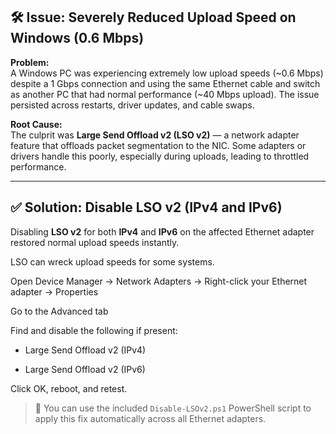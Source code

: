 ## 🛠️ Issue: Severely Reduced Upload Speed on Windows (0.6 Mbps)

**Problem:**  
A Windows PC was experiencing extremely low upload speeds (~0.6 Mbps) despite a 1 Gbps connection and using the same Ethernet cable and switch as another PC that had normal performance (~40 Mbps upload). The issue persisted across restarts, driver updates, and cable swaps.

**Root Cause:**  
The culprit was **Large Send Offload v2 (LSO v2)** — a network adapter feature that offloads packet segmentation to the NIC. Some adapters or drivers handle this poorly, especially during uploads, leading to throttled performance.

---

## ✅ Solution: Disable LSO v2 (IPv4 and IPv6)

Disabling **LSO v2** for both **IPv4** and **IPv6** on the affected Ethernet adapter restored normal upload speeds instantly.

LSO can wreck upload speeds for some systems.

Open Device Manager → Network Adapters → Right-click your Ethernet adapter → Properties

Go to the Advanced tab

Find and disable the following if present:

- Large Send Offload v2 (IPv4)

- Large Send Offload v2 (IPv6)

Click OK, reboot, and retest.

> 📌 You can use the included `Disable-LSOv2.ps1` PowerShell script to apply this fix automatically across all Ethernet adapters.
